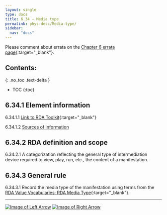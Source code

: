 ```yaml
---
layout: single
type: docs
title: 6.34 — Media type
permalink: phys-desc/Media-type/
sidebar:
  nav: "docs"
---
```


Please comment about errata on the [Chapter 6 errata page](https://docs.google.com/document/d/1mb67GUCT1bbQjywyeTpbjpWDe5iymT3qJ7jeoof5Ra4/edit#heading=h.ykzodqx6z98d){:target="_blank"}.

## Contents:
{: .no_toc .text-delta }

- TOC
{:toc}

## 6.34.1 Element information

<a name="6.34.1.1">6.34.1.1</a> [Link to RDA Toolkit]( https://beta.rdatoolkit.org/en-US_ala-aa1e8ea8-5d01-3ff4-bb86-81f00f916c27){:target="_blank"}

<a name="6.34.1.2">6.34.1.2</a> [Sources of information](/DCRMR/phys-desc/#6011-sources-of-information) 

## 6.34.2 RDA definition and scope

<a name="6.34.2.1">6.34.2.1</a> A categorization reflecting the general type of intermediation device required to view, play, run, etc., the content of a manifestation.

## 6.34.3 General rule

<a name="6.34.3.1">6.34.3.1</a> Record the media type of the manifestation using terms from the [RDA Value Vocabularies: RDA Media Type](http://www.rdaregistry.info/termList/RDAMediaType/){:target="_blank"}.

---

[![Image of Left Arrow](https://rbms-bsc.github.io/DCRMR/assets/pictures/navigation/Arrow_Left.png "6.33 — Content type")](/DCRMR/phys-desc/Content-type/) [![Image of Right Arrow](https://rbms-bsc.github.io/DCRMR/assets/pictures/navigation/Arrow_Right.png "6.35 — Carrier type")](/DCRMR/phys-desc/Carrier-type/)
